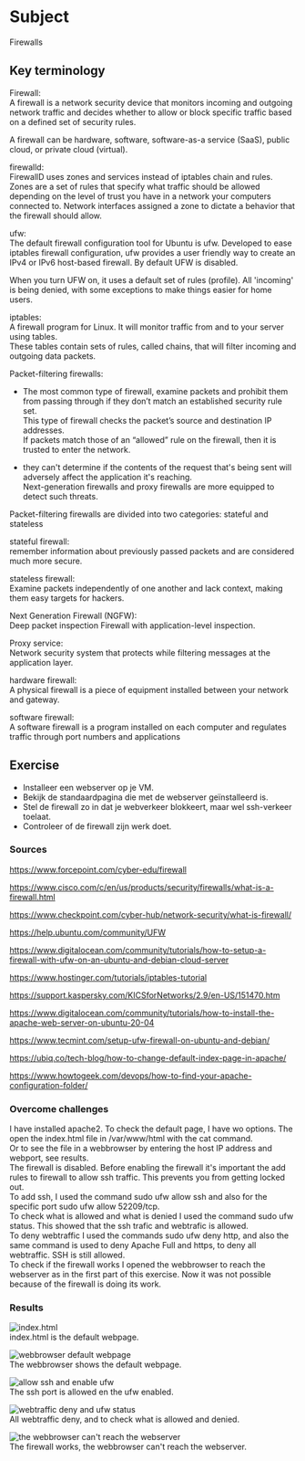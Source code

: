 # Subject
Firewalls

## Key terminology
Firewall:  
A firewall is a network security device that monitors incoming and outgoing network traffic and decides whether to allow or block specific traffic based on a defined set of security rules.  

A firewall can be hardware, software, software-as-a service (SaaS), public cloud, or private cloud (virtual).  

firewalld:  
FirewallD uses zones and services instead of iptables chain and rules.  
Zones are a set of rules that specify what traffic should be allowed depending on the level of trust you have in a network your computers connected to. Network interfaces assigned a zone to dictate a behavior that the firewall should allow.  

ufw:  
The default firewall configuration tool for Ubuntu is ufw. Developed to ease iptables firewall configuration, ufw provides a user friendly way to create an IPv4 or IPv6 host-based firewall. By default UFW is disabled.  

When you turn UFW on, it uses a default set of rules (profile). All 'incoming' is being denied, with some exceptions to make things easier for home users.

iptables:  
A firewall program for Linux. It will monitor traffic from and to your server using tables.  
These tables contain sets of rules, called chains, that will filter incoming and outgoing data packets.

Packet-filtering firewalls:  
- The most common type of firewall, examine packets and prohibit them from passing through if they don’t match an established security rule set.  
This type of firewall checks the packet’s source and destination IP addresses.  
If packets match those of an “allowed” rule on the firewall, then it is trusted to enter the network.  

- they can't determine if the contents of the request that's being sent will adversely affect the application it's reaching.  
Next-generation firewalls and proxy firewalls are more equipped to detect such threats.

Packet-filtering firewalls are divided into two categories: stateful and stateless

stateful firewall:  
remember information about previously passed packets and are considered much more secure.  

stateless firewall:  
Examine packets independently of one another and lack context, making them easy targets for hackers.  

Next Generation Firewall (NGFW):  
Deep packet inspection Firewall with application-level inspection.  

Proxy service:  
Network security system that protects while filtering messages at the application layer.

hardware firewall:  
A physical firewall is a piece of equipment installed between your network and gateway.  

software firewall:  
A software firewall is a program installed on each computer and regulates traffic through port numbers and applications

## Exercise  
- Installeer een webserver op je VM.
- Bekijk de standaardpagina die met de webserver geïnstalleerd is.
- Stel de firewall zo in dat je webverkeer blokkeert, maar wel ssh-verkeer toelaat.
- Controleer of de firewall zijn werk doet.

### Sources
https://www.forcepoint.com/cyber-edu/firewall  

https://www.cisco.com/c/en/us/products/security/firewalls/what-is-a-firewall.html  

https://www.checkpoint.com/cyber-hub/network-security/what-is-firewall/  

https://help.ubuntu.com/community/UFW  

https://www.digitalocean.com/community/tutorials/how-to-setup-a-firewall-with-ufw-on-an-ubuntu-and-debian-cloud-server  

https://www.hostinger.com/tutorials/iptables-tutorial  

https://support.kaspersky.com/KICSforNetworks/2.9/en-US/151470.htm  

https://www.digitalocean.com/community/tutorials/how-to-install-the-apache-web-server-on-ubuntu-20-04  

https://www.tecmint.com/setup-ufw-firewall-on-ubuntu-and-debian/  

https://ubiq.co/tech-blog/how-to-change-default-index-page-in-apache/  

https://www.howtogeek.com/devops/how-to-find-your-apache-configuration-folder/

### Overcome challenges
I have installed apache2. To check the default page, I have wo options. The open the index.html file in /var/www/html with the cat command.  
Or to see the file in a webbrowser by entering the host IP address and webport, see results.  
The firewall is disabled. Before enabling the firewall it's important the add rules to firewall to allow ssh traffic. This prevents you from getting locked out.  
To add ssh, I used the command sudo ufw allow ssh and also for the specific port sudo ufw allow 52209/tcp.  
To check what is allowed and what is denied I used the command sudo ufw status. This showed that the ssh trafic and webtrafic is allowed.  
To deny webtraffic I used the commands sudo ufw deny http, and also the same command is used to deny Apache Full and https, to deny all webtraffic. SSH is still allowed.  
To check if the firewall works I opened the webbrowser to reach the webserver as in the first part of this exercise. Now it was not possible because of the firewall is doing its work.  

### Results  
![index.html](https://raw.githubusercontent.com/Techgrounds-Cloud-9/cloud-9-karimtouzani24/main/00_includes/SEC/index1.png)  
index.html is the default webpage.  


![webbrowser default webpage](https://raw.githubusercontent.com/Techgrounds-Cloud-9/cloud-9-karimtouzani24/main/00_includes/SEC/apache%20works.png)  
The webbrowser shows the default webpage.  

![allow ssh and enable ufw](https://raw.githubusercontent.com/Techgrounds-Cloud-9/cloud-9-karimtouzani24/main/00_includes/SEC/ssh_allow_ufw_enable.png)  
The ssh port is allowed en the ufw enabled.  

![webtraffic deny and ufw status](https://raw.githubusercontent.com/Techgrounds-Cloud-9/cloud-9-karimtouzani24/main/00_includes/SEC/denywebtraffic.png)  
All webtraffic deny, and to check what is allowed and denied.  

![the webbrowser can't reach the webserver](https://raw.githubusercontent.com/Techgrounds-Cloud-9/cloud-9-karimtouzani24/main/00_includes/SEC/firewall%20works.png)  
The firewall works, the webbrowser can't reach the webserver.  

